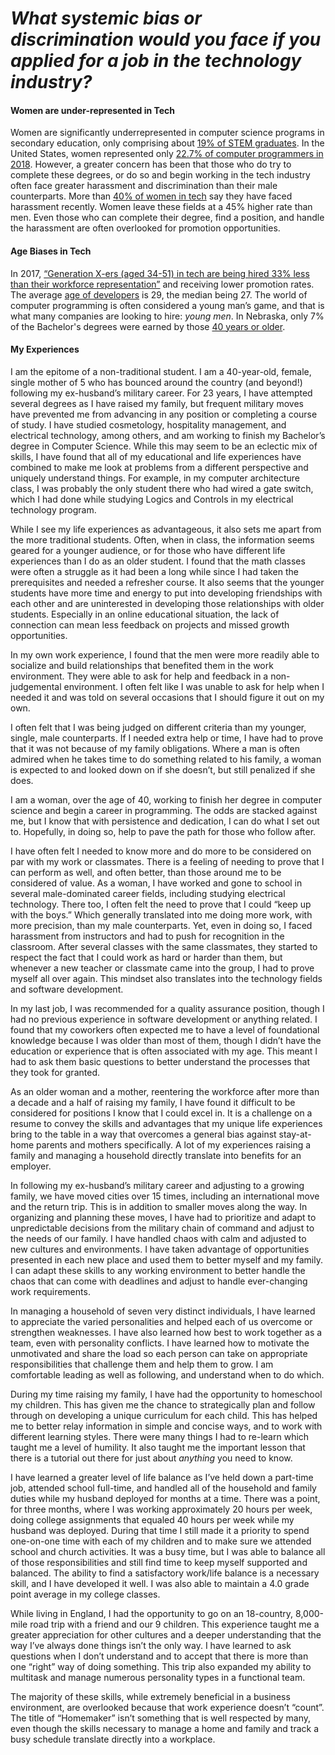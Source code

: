 # *What systemic bias or discrimination would you face if you applied for a job in the technology industry?*

#### Women are under-represented in Tech

Women are significantly underrepresented in computer science programs in secondary education, only comprising about [19% of STEM graduates](https://dataprot.net/statistics/women-in-tech-statistics). In the United States, women represented only [22.7% of computer programmers in 2018](https://datausa.io/profile/soc/computer-programmers). However, a greater concern has been that those who do try to complete these degrees, or do so and begin working in the tech industry often face greater harassment and discrimination than their male counterparts. More than [40% of women in tech](https://www.cnbc.com/2020/12/16/40percent-of-women-in-tech-say-theyve-been-harassed-by-boss-or-investor.html) say they have faced harassment recently. Women leave these fields at a 45% higher rate than men. Even those who can complete their degree, find a position, and handle the harassment are often overlooked for promotion opportunities.   

#### Age Biases in Tech

In 2017, [“Generation X-ers (aged 34-51) in tech are being hired 33% less than their workforce representation”](https://www.marketwatch.com/story/silicon-valley-has-an-age-problem-2017-09-26) and receiving lower promotion rates.  The average [age of developers](https://recruitinginnovation.com/blog/diversity-in-tech/) is 29, the median being 27. The world of computer programming is often considered a young man’s game, and that is what many companies are looking to hire: *young men*. In Nebraska, only 7% of the Bachelor's degrees were earned by those [40 years or older](https://ccpe.nebraska.gov/files/MeetingAppendices2018.06.14FL-Degrees.pdf). 

#### My Experiences

I am the epitome of a non-traditional student. I am a 40-year-old, female, single mother of 5 who has bounced around the country (and beyond!) following my ex-husband’s military career. For 23 years, I have attempted several degrees as I have raised my family, but frequent military moves have prevented me from advancing in any position or completing a course of study.  I have studied cosmetology, hospitality management, and electrical technology, among others, and am working to finish my Bachelor’s degree in Computer Science. While this may seem to be an eclectic mix of skills, I have found that all of my educational and life experiences have combined to make me look at problems from a different perspective and uniquely understand things. For example, in my computer architecture class, I was probably the only student there who had wired a gate switch, which I had done while studying Logics and Controls in my electrical technology program.

While I see my life experiences as advantageous, it also sets me apart from the more traditional students. Often, when in class, the information seems geared for a younger audience, or for those who have different life experiences than I do as an older student. I found that the math classes were often a struggle as it had been a long while since I had taken the prerequisites and needed a refresher course. It also seems that the younger students have more time and energy to put into developing friendships with each other and are uninterested in developing those relationships with older students. Especially in an online educational situation, the lack of connection can mean less feedback on projects and missed growth opportunities. 

In my own work experience, I found that the men were more readily able to socialize and build relationships that benefited them in the work environment. They were able to ask for help and feedback in a non-judgemental environment. I often felt like I was unable to ask for help when I needed it and was told on several occasions that I should figure it out on my own. 

I often felt that I was being judged on different criteria than my younger, single, male counterparts. If I needed extra help or time, I have had to prove that it was not because of my family obligations. Where a man is often admired when he takes time to do something related to his family, a woman is expected to and looked down on if she doesn’t, but still penalized if she does.

I am a woman, over the age of 40, working to finish her degree in computer science and begin a career in programming. The odds are stacked against me, but I know that with persistence and dedication, I can do what I set out to. Hopefully, in doing so, help to pave the path for those who follow after.  

I have often felt I needed to know more and do more to be considered on par with my work or classmates. There is a feeling of needing to prove that I can perform as well, and often better, than those around me to be considered of value. As a woman, I have worked and gone to school in several male-dominated career fields, including studying electrical technology. There too, I often felt the need to prove that I could “keep up with the boys.” Which generally translated into me doing more work, with more precision, than my male counterparts. Yet, even in doing so, I faced harassment from instructors and had to push for recognition in the classroom. After several classes with the same classmates, they started to respect the fact that I could work as hard or harder than them, but whenever a new teacher or classmate came into the group, I had to prove myself all over again. This mindset also translates into the technology fields and software development.   

In my last job, I was recommended for a quality assurance position, though I had no previous experience in software development or anything related. I found that my coworkers often expected me to have a level of foundational knowledge because I was older than most of them, though I didn’t have the education or experience that is often associated with my age. This meant I had to ask them basic questions to better understand the processes that they took for granted. 

As an older woman and a mother, reentering the workforce after more than a decade and a half of raising my family, I have found it difficult to be considered for positions I know that I could excel in. It is a challenge on a resume to convey the skills and advantages that my unique life experiences bring to the table in a way that overcomes a general bias against stay-at-home parents and mothers specifically. A lot of my experiences raising a family and managing a household  directly translate into benefits for an employer.

In following my ex-husband’s military career and adjusting to a growing family, we have moved cities over 15 times, including an international move and the return trip. This is in addition to smaller moves along the way. In organizing and planning these moves, I have had to prioritize and adapt to unpredictable decisions from the military chain of command and adjust to the needs of our family. I have handled chaos with calm and adjusted to new cultures and environments. I have taken advantage of opportunities presented in each new place and used them to better myself and my family. I can adapt these skills to any working environment to better handle the chaos that can come with deadlines and adjust to handle ever-changing work requirements.

In managing a household of seven very distinct individuals, I have learned to appreciate the varied personalities and helped each of us overcome or strengthen weaknesses. I have also learned how best to work together as a team, even with personality conflicts. I have learned how to motivate the unmotivated and share the load so each person can take on appropriate responsibilities that challenge them and help them to grow. I am comfortable leading as well as following, and understand when to do which.

During my time raising my family, I have had the opportunity to homeschool my children. This has given me the chance to strategically plan and follow through on developing a unique curriculum for each child. This has helped me to better relay information in simple and concise ways, and to work with different learning styles. There were many things I had to re-learn which taught me a level of humility. It also taught me the important lesson that there is a tutorial out there for just about *anything* you need to know.

I have learned a greater level of life balance as I’ve held down a part-time job, attended school full-time, and handled all of the household and family duties while my husband deployed for months at a time. There was a point, for three months, where I was working approximately 20 hours per week, doing college assignments that equaled 40 hours per week while my husband was deployed. During that time I still made it a priority to spend one-on-one time with each of my children and to make sure we attended school and church activities. It was a busy time, but I was able to balance all of those responsibilities and still find time to keep myself supported and balanced. The ability to find a satisfactory work/life balance is a necessary skill, and I have developed it well. I was also able to maintain a 4.0 grade point average in my college classes.  
   
While living in England, I had the opportunity to go on an 18-country, 8,000-mile road trip with a friend and our 9 children. This experience taught me a greater appreciation for other cultures and a deeper understanding that the way I’ve always done things isn’t the only way. I have learned to ask questions when I don’t understand and to accept that there is more than one “right” way of doing something. This trip also expanded my ability to multitask and manage numerous personality types in a functional team.

The majority of these skills, while extremely beneficial in a business environment, are overlooked because that work experience doesn’t “count”.  The title of “Homemaker” isn’t something that is well respected by many, even though the skills necessary to manage a home and family and track a busy schedule translate directly into a workplace.

